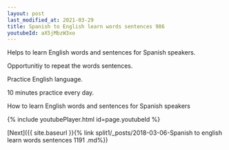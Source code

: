 ```yaml
---
layout: post
last_modified_at: 2021-03-29
title: Spanish to English learn words sentences 986 
youtubeId: aX5jMbzW3xo
---
```

 
 
Helps to learn English words and sentences for Spanish speakers.

Opportunitiy to repeat the words sentences. 

Practice English language. 
 
10 minutes practice every day. 
 
How to learn English words and sentences for Spanish speakers 
 
{% include youtubePlayer.html id=page.youtubeId %}
 
 
[Next]({{ site.baseurl }}{% link  split1/_posts/2018-03-06-Spanish to english learn words sentences 1191 .md%})
 
